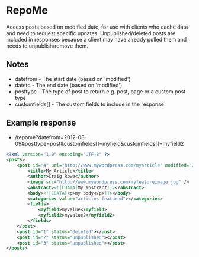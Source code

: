 # RepoMe

Access posts based on modified date, for use with clients who cache data and need to request specific updates.  Unpublished/deleted posts are included
in responses because a client may have already pulled them and needs to unpublish/remove them.

## Notes

* datefrom - The start date (based on 'modified')
* dateto - The end date (based on 'modified')
* posttype - The type of post to return e.g. post, page or a custom post type
* customfields[] - The custom fields to include in the response

## Example response

* /repome?datefrom=2012-08-09&posttype=post&customfields[]=myfield&customfields[]=myfield2

```xml
<?xml version="1.0" encoding="UTF-8" ?>
<posts>
	<post id="4" url="http://www.mywordpress.com/myarticle" modified="2012-08-09 13:41:45" published="2012-08-13 12:00:47">
		<title>My Article</title>
		<author>Craig Rowe</author>
		<image src="http://www.mywordpress.com/myfeatureimage.jpg" />
		<abstract><![CDATA[My abstract]]></abstract>
		<body><![CDATA[<p>my body</p>]]></body>
		<categories value="articles featured"></categories>
		<fields>
			<myfield>myvalue</myfield>
			<myfield2>myvalue2</myfield2>
		</fields>
	</post>
	<post id="1" status="deleted"></post>
	<post id="2" status="unpublished"></post>
	<post id="3" status="unpublished"></post>
</posts>
```